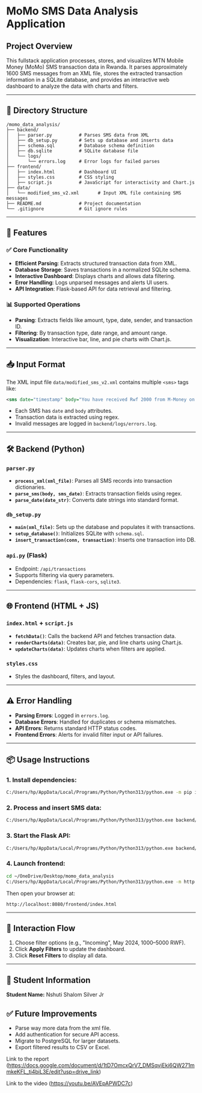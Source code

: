 # MoMo SMS Data Analysis Application

## Project Overview

This fullstack application processes, stores, and visualizes MTN Mobile Money (MoMo) SMS transaction data in Rwanda. It parses approximately 1600 SMS messages from an XML file, stores the extracted transaction information in a SQLite database, and provides an interactive web dashboard to analyze the data with charts and filters.

---

## 📁 Directory Structure

```
/momo_data_analysis/
├── backend/
│   ├── parser.py          # Parses SMS data from XML
│   ├── db_setup.py        # Sets up database and inserts data
│   ├── schema.sql         # Database schema definition
│   ├── db.sqlite          # SQLite database file
│   └── logs/
│       └── errors.log     # Error logs for failed parses
├── frontend/
│   ├── index.html         # Dashboard UI
│   ├── styles.css         # CSS styling
│   ├── script.js          # JavaScript for interactivity and Chart.js
├── data/
│   └── modified_sms_v2.xml       # Input XML file containing SMS messages
├── README.md              # Project documentation
└── .gitignore             # Git ignore rules
```

---

## 🚀 Features

### ✅ Core Functionality

- **Efficient Parsing**: Extracts structured transaction data from XML.
- **Database Storage**: Saves transactions in a normalized SQLite schema.
- **Interactive Dashboard**: Displays charts and allows data filtering.
- **Error Handling**: Logs unparsed messages and alerts UI users.
- **API Integration**: Flask-based API for data retrieval and filtering.

### 📊 Supported Operations

- **Parsing**: Extracts fields like amount, type, date, sender, and transaction ID.
- **Filtering**: By transaction type, date range, and amount range.
- **Visualization**: Interactive bar, line, and pie charts with Chart.js.

---

## 📥 Input Format

The XML input file `data/modified_sms_v2.xml` contains multiple `<sms>` tags like:

```xml
<sms date="timestamp" body="You have received Rwf 2000 from M-Money on 10-05-24 16:30:58. Transaction ID: 76662021700. New balance: Rwf 2000." />
```

- Each SMS has `date` and `body` attributes.
- Transaction data is extracted using regex.
- Invalid messages are logged in `backend/logs/errors.log`.

---

## 🛠️ Backend (Python)

### `parser.py`

- **`process_xml(xml_file)`**: Parses all SMS records into transaction dictionaries.
- **`parse_sms(body, sms_date)`**: Extracts transaction fields using regex.
- **`parse_date(date_str)`**: Converts date strings into standard format.

### `db_setup.py`

- **`main(xml_file)`**: Sets up the database and populates it with transactions.
- **`setup_database()`**: Initializes SQLite with `schema.sql`.
- **`insert_transaction(conn, transaction)`**: Inserts one transaction into DB.

### `api.py` (Flask)

- Endpoint: `/api/transactions`
- Supports filtering via query parameters.
- Dependencies: `flask`, `flask-cors`, `sqlite3`.

---

## 🌐 Frontend (HTML + JS)

### `index.html` + `script.js`

- **`fetchData()`**: Calls the backend API and fetches transaction data.
- **`renderCharts(data)`**: Creates bar, pie, and line charts using Chart.js.
- **`updateCharts(data)`**: Updates charts when filters are applied.

### `styles.css`

- Styles the dashboard, filters, and layout.

---

## ⚠️ Error Handling

- **Parsing Errors**: Logged in `errors.log`.
- **Database Errors**: Handled for duplicates or schema mismatches.
- **API Errors**: Returns standard HTTP status codes.
- **Frontend Errors**: Alerts for invalid filter input or API failures.

---

## 📦 Usage Instructions

### 1. Install dependencies:

```bash
C:/Users/hp/AppData/Local/Programs/Python/Python313/python.exe -m pip install flask flask-cors
```

### 2. Process and insert SMS data:

```bash
C:/Users/hp/AppData/Local/Programs/Python/Python313/python.exe backend/db_setup.py data/sms_data.xml
```

### 3. Start the Flask API:

```bash
C:/Users/hp/AppData/Local/Programs/Python/Python313/python.exe backend/api.py
```

### 4. Launch frontend:

```bash
cd ~/OneDrive/Desktop/momo_data_analysis
C:/Users/hp/AppData/Local/Programs/Python/Python313/python.exe -m http.server 8080
```

Then open your browser at:

```
http://localhost:8080/frontend/index.html
```

---

## 🧪 Interaction Flow

1. Choose filter options (e.g., "Incoming", May 2024, 1000–5000 RWF).
2. Click **Apply Filters** to update the dashboard.
3. Click **Reset Filters** to display all data.

---

## 👤 Student Information

**Student Name:** Nshuti Shalom Silver Jr

## ✅ Future Improvements

- Parse way more data from the xml file.
- Add authentication for secure API access.
- Migrate to PostgreSQL for larger datasets.
- Export filtered results to CSV or Excel.


Link to the report (https://docs.google.com/document/d/1tD7OmcxQrV7_DMSqvjEki6QW271mmkeKFL_ti4biL3E/edit?usp=drive_link)

Link to the video (https://youtu.be/AVEpAPWDC7c)
